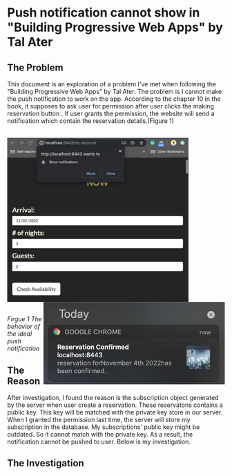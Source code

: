 # Push notification cannot show in "Building Progressive Web Apps" by Tal Ater

## The Problem
This document is an exploration of a problem I've met when following the "Building Progressive Web Apps" by Tal Ater. The problem is I cannot make the push notification to work on the app. According to the chapter 10 in the book, it supposes to ask user for permission after user clicks the making reservation button . If user grants the permission, the website will send a notification which contain the reservation details.(Figure 1)
<br/>
<br/>

<img align="left" src="imgs/notification-2.png"  alt="Notification firgue" width="420px" height="auto">
<img align="right" src="imgs/notification-1.png"  alt="Notification firgue" width="420px" height="auto">

<br clear="left"/>
<br /H>

*Firgue 1 The behavior of the ideal push notification*

## The Reason
After investigation, I found the reason is the subscription object generated by the server when user create a reservation. These reservatons contains a public key. This key will be matched with the private key store in our server. When I granted the permission last time, the server will store my subscription in the database. My subscriptions' public key might be outdated. So it cannot match with the private key. As a result, the notification cannot be pushed to user. Below is my investigation.

## The Investigation
